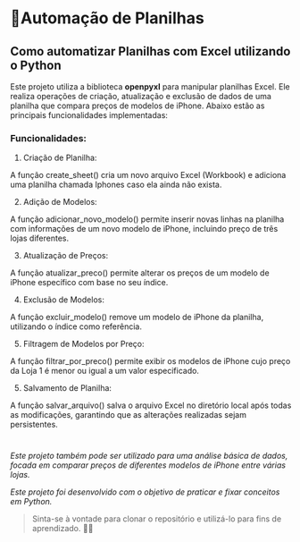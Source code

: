 # 📌Automação de Planilhas 


## Como automatizar Planilhas com Excel utilizando o Python


Este projeto utiliza a biblioteca **openpyxl** para manipular planilhas Excel. Ele realiza operações de criação, atualização e exclusão de dados de uma planilha que compara preços de modelos de iPhone. Abaixo estão as principais funcionalidades implementadas:

### Funcionalidades:

1. Criação de Planilha:

A função create_sheet() cria um novo arquivo Excel (Workbook) e adiciona uma planilha chamada Iphones caso ela ainda não exista.

2. Adição de Modelos:

A função adicionar_novo_modelo() permite inserir novas linhas na planilha com informações de um novo modelo de iPhone, incluindo preço de três lojas diferentes.

3. Atualização de Preços:

A função atualizar_preco() permite alterar os preços de um modelo de iPhone específico com base no seu índice.

4. Exclusão de Modelos:

A função excluir_modelo() remove um modelo de iPhone da planilha, utilizando o índice como referência.

5. Filtragem de Modelos por Preço:

A função filtrar_por_preco() permite exibir os modelos de iPhone cujo preço da Loja 1 é menor ou igual a um valor especificado.

5. Salvamento de Planilha:

A função salvar_arquivo() salva o arquivo Excel no diretório local após todas as modificações, garantindo que as alterações realizadas sejam persistentes.

#

*Este projeto também pode ser utilizado para uma análise básica de dados, focada em comparar preços de diferentes modelos de iPhone entre várias lojas.*

_Este projeto foi desenvolvido com o objetivo de praticar e fixar conceitos em Python._

> Sinta-se à vontade para clonar o repositório e utilizá-lo para fins de aprendizado. 🚀💫
